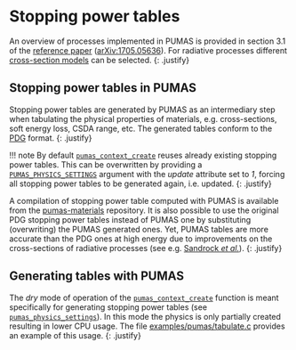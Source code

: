 # Stopping power tables

An overview of processes implemented in PUMAS is provided in section 3.1 of the
[reference paper](https://doi.org/10.1016/j.cpc.2018.04.001)
([arXiv:1705.05636](https://arxiv.org/abs/1705.05636)). For radiative processes
different [cross-section models](tutorials.md#tuning-the-physics) can be
selected.
{: .justify}

## Stopping power tables in PUMAS

Stopping power tables are generated by PUMAS as an intermediary step when
tabulating the physical properties of materials, e.g. cross-sections,
soft energy loss, CSDA range, etc. The generated tables conform to the
[PDG](https://pdg.lbl.gov/2020/AtomicNuclearProperties/index.html) format.
{: .justify}

!!! note
    By default [`pumas_context_create`][API_1] reuses already existing stopping
    power tables. This can be overwritten by providing a
    [`PUMAS_PHYSICS_SETTINGS`][PUMAS_PHYSICS_SETTINGS] argument with the
    *update* attribute set to *1*, forcing all stopping power tables to be
    generated again, i.e. updated.
    {: .justify}

A compilation of stopping power table computed with PUMAS is available from the
[pumas-materials](https://github.com/niess/pumas-materials) repository.  It is
also possible to use the original PDG stopping power tables instead of PUMAS one
by substituting (overwriting) the PUMAS generated ones. Yet, PUMAS tables are
more accurate than the PDG ones at high energy due to improvements on the
cross-sections of radiative processes (see e.g.  [Sandrock _et
al._](https://iopscience.iop.org/article/10.1088/1742-6596/1690/1/012005)).
{: .justify}


## Generating tables with PUMAS

The *dry* mode of operation of the [`pumas_context_create`][API_1] function is
meant specifically for generating stopping power tables (see
[`pumas_physics_settings`][PUMAS_PHYSICS_SETTINGS]). In this mode the physics
is only partially created resulting in lower CPU usage. The file
[examples/pumas/tabulate.c](https://github.com/niess/pumas/blob/master/examples/pumas/tabulate.c)
provides an example of this usage.
{: .justify}

[API_1]: api/index.html##HEAD/group/physics/pumas_physics_create
[PUMAS_PHYSICS_SETTINGS]: api/index.html##HEAD/type/pumas_physics_settings
